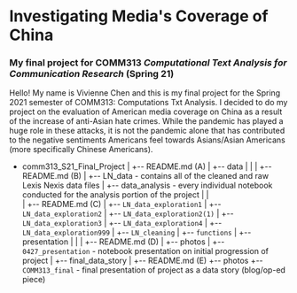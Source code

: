 # Investigating Media's Coverage of China
### My final project for COMM313 _Computational Text Analysis for Communication Research_ (Spring 21)


Hello! My name is Vivienne Chen and this is my final project for the Spring 2021 semester of COMM313: Computations Txt Analysis. I decided to do my project on the evaluation of American media coverage on China as a result of the increase of anti-Asian hate crimes. While the pandemic has played a huge role in these attacks, it is not the pandemic alone that has contributed to the negative sentiments Americans feel towards Asians/Asian Americans (more specifically Chinese Americans). 

* comm313_S21_Final_Project
            |
            +-- README.md (A)
            |
            +-- data
            |    |
            |    +-- README.md (B)
            |    +-- LN_data - contains all of the cleaned and raw Lexis Nexis data files
            |
            +-- data_analysis - every individual notebook conducted for the analysis portion of the project
            |        |      
            |        +-- README.md (C)
            |        +-- `LN_data_exploration1`
            |        +-- `LN_data_exploration2`
            |        +-- `LN_data_exploration2(1)`
            |        +-- `LN_data_exploration3`
            |        +-- `LN_data_exploration4`
            |        +-- `LN_data_exploration999`
            |        +-- `LN_cleaning`
            |        +-- `functions`
            |
            +-- presentation
            |        |
            |        +-- README.md (D)
            |        +-- photos
            |        +-- `0427_presentation` - notebook presentation on initial progression of project
            |
            +-- final_data_story
                       | 
                       +-- README.md (E)
                       +-- photos
                       +-- `COMM313_final` - final presentation of project as a data story (blog/op-ed piece)
